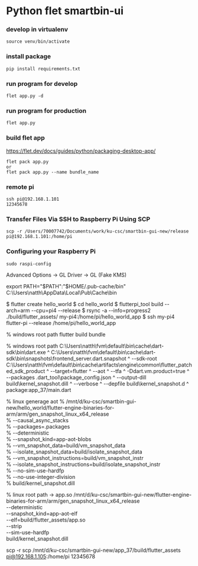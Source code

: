 # Python flet smartbin-ui

### develop in virtualenv
```
source venv/bin/activate
```

### install package
```
pip install requirements.txt
```

### run program for develop
```
flet app.py -d
```

### run program for production
```
flet app.py
```

### build flet app
https://flet.dev/docs/guides/python/packaging-desktop-app/
```
flet pack app.py
or
flet pack app.py --name bundle_name
```

### remote pi
```
ssh pi@192.168.1.101
12345678
```

### Transfer Files Via SSH to Raspberry Pi Using SCP
```
scp -r /Users/70007742/Documents/work/ku-csc/smartbin-gui-new/release pi@192.168.1.101:/home/pi
```

### Configuring your Raspberry Pi
```
sudo raspi-config
```
Advanced Options -> GL Driver -> GL (Fake KMS)


export PATH="$PATH":"$HOME/.pub-cache/bin"
C:\Users\natth\AppData\Local\Pub\Cache\bin

$ flutter create hello_world
$ cd hello_world
$ flutterpi_tool build --arch=arm --cpu=pi4 --release
$ rsync -a --info=progress2 ./build/flutter_assets/ my-pi4:/home/pi/hello_world_app
$ ssh my-pi4 flutter-pi --release /home/pi/hello_world_app

% windows root path
flutter build bundle

% windows root path
C:\Users\natth\fvm\default\bin\cache\dart-sdk\bin\dart.exe ^
  C:\Users\natth\fvm\default\bin\cache\dart-sdk\bin\snapshots\frontend_server.dart.snapshot ^
  --sdk-root C:\Users\natth\fvm\default\bin\cache\artifacts\engine\common\flutter_patched_sdk_product ^
  --target=flutter ^
  --aot ^
  --tfa ^
  -Ddart.vm.product=true ^
  --packages .dart_tool\package_config.json ^
  --output-dill build\kernel_snapshot.dill ^
  --verbose ^
  --depfile build\kernel_snapshot.d ^
  package:app_37/main.dart


% linux generage aot 
% /mnt/d/ku-csc/smartbin-gui-new/hello_world/flutter-engine-binaries-for-arm/arm/gen_snapshot_linux_x64_release \
%     --causal_async_stacks                                         \
%     --packages=.packages                                          \
%     --deterministic                                               \
%     --snapshot_kind=app-aot-blobs                                 \
%     --vm_snapshot_data=build/vm_snapshot_data                     \
%     --isolate_snapshot_data=build/isolate_snapshot_data           \
%     --vm_snapshot_instructions=build/vm_snapshot_instr            \
%     --isolate_snapshot_instructions=build/isolate_snapshot_instr  \
%     --no-sim-use-hardfp                                           \
%     --no-use-integer-division                                     \
%     build/kernel_snapshot.dill
  

% linux root path -> app.so
/mnt/d/ku-csc/smartbin-gui-new/flutter-engine-binaries-for-arm/arm/gen_snapshot_linux_x64_release \
  --deterministic \
  --snapshot_kind=app-aot-elf \
  --elf=build/flutter_assets/app.so \
  --strip \
  --sim-use-hardfp \
  build/kernel_snapshot.dill


scp -r scp /mnt/d/ku-csc/smartbin-gui-new/app_37/build/flutter_assets pi@192.168.1.105:/home/pi
12345678
